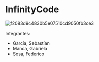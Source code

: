 # InfinityCode

![f2083d9c4830b5e07510cd9050fb3ce3](https://github.com/CodeSystem2022/InfinityCode-4to-Semestre/assets/103858769/c2e7e27a-063a-4ec5-9abc-19c05076aaa2)

Integrantes:

* García, Sebastían
* Manca, Gabriela
* Sosa, Federico
  

